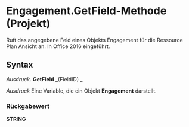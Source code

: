 
# Engagement.GetField-Methode (Projekt)

Ruft das angegebene Feld eines Objekts Engagement für die Ressource Plan Ansicht an. In Office 2016 eingeführt.


## Syntax

 _Ausdruck_. **GetField** _(FieldID) _

 _Ausdruck_ Eine Variable, die ein Objekt **Engagement** darstellt.


### Rückgabewert

 **STRING**


